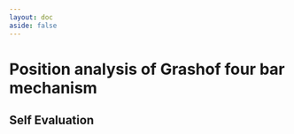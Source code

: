 ```yaml
---
layout: doc
aside: false
---
```


<script setup>
  import { data } from "../../dataLoaders/selfEvaluation.data.js"
  import QuizComponent from "../../components/QuizComponent.vue"
</script>

# Position analysis of Grashof four bar mechanism

## Self Evaluation

<QuizComponent :quizData={data} :buttonStyle="$style.button" />

<style module>
  .button {
      color: #fff;
      background-color: #007bff;
      border-color: #007bff;
      padding: 0.375rem 0.75rem;
      font-size: 1rem;
      line-height: 1.5;
      border-radius: 0.25rem;
    }

  .button:hover {
    background-color: #0069d9;
    border-color: #0062cc;
  }
  </style>

<!-- #### Grashof's condition is the necessary condition for?

- a Continuous motion
- b Non Continuous motion
- c Intermittent motion
- d None of these

#### Which of the following is the inversion of four bar chain?

- a Beam engine
- b Pendulum pump
- c Oscillating cylinder
- d None of these

#### The links in a four bar mechanism is ?

- a Binary link
- b Ternary link
- c Flexible link
- d None of these

#### Coupled wheel of locomotive is an inversion of

- a Four bar mechanism
- b Double slider crank mechanism
- c Slider crank mechanism
- d Six bar mechanism

#### Watts indicator is an inversion of

- a Four bar mechanism
- b Double slider crank mechanism
- c Slider crank mechanism
- d Six bar mechanism

#### The part of IC engine which acts as coupler is

- a Connecting rod
- b Piston
- c Piston ring
- d Fly wheel

#### Beam engine is

- a Crank and lever mechanism
- b Crank and crank mechanism
- c Double crank mechanism
- d None of these

#### In the beam engine which link connects piston rod coupler and frame?

- a Lever
- b Crank
- c Coupler
- d None of these -->
